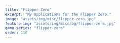 ```yaml
---
title: "Flipper Zero"
excerpt: "My applications for the Flipper Zero."
image: "assets/img/misc/flipper-zero.jpg"
feature-img: "assets/img/misc/bg/flipper-zero.jpg"
game-series: "flipper-zero"
order: 110
---
```

